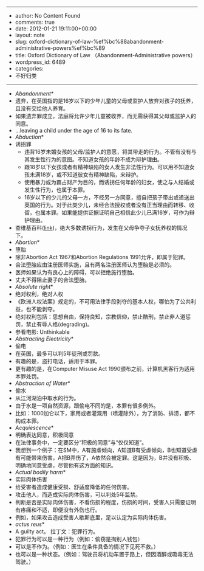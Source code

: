 - --
- author: No Content Found
- comments: true
- date: 2012-01-21 19:11:00+00:00
- layout: note
- slug: oxford-dictionary-of-law-%ef%bc%88abandonment-administrative-powers%ef%bc%89
- title: Oxford Dictionary of Law （Abandonment-Administrative powers）
- wordpress_id: 6489
- categories:
- 不好归类
- --
- *Abandonment**
- 遗弃，在英国指的是16岁以下的少年儿童的父母或监护人放弃对孩子的抚养，且没有交给他人养育。
- 如果遗弃罪成立，法庭将允许少年儿童被收养，而无需获得其父母或监护人的同意。
- …leaving a child under the age of 16 to its fate.
- *Abduction**
- 诱拐罪
    - 违背16岁未婚女孩的父母/监护人的意愿，将其带走的行为。不管有没有与其发生性行为的意图。不知道女孩的年龄不成为辩护理由。
    - 跟18岁以下女孩或者有精神缺陷的女人发生非法性行为。可以用不知道女孩未满18岁，或不知道彼女有精神缺陷，来辩护。
    - 使用暴力或为霸占财产为目的，而诱拐任何年龄的妇女，使之与人结婚或发生性行为，也属于本罪。
    - 16岁以下的少儿的父母一方，不经另一方同意，擅自把孩子带出或递送出英国的行为。对于此类少儿，未经合法授权或者没有正当理由而转移、收留，也属本罪。如果能提供证据证明自己相信此少儿已满16岁，可作为辩护理由。
- 查维基百科([link](http://en.wikipedia.org/wiki/Child_abduction))，绝大多数诱拐行为，发生在父母争夺子女抚养权的情况下。
- *Abortion**
- 堕胎
- 除非Abortion Act 1967和Abortion Regulations 1991允许，即属于犯罪。
- 合法堕胎应由注册医师实施，且有两名注册医师认为堕胎是必须的。
- 医师如果认为有良心上的障碍，可以拒绝施行堕胎。
- 丈夫不得阻止妻子的合法堕胎。
- *Absolute right**
- 绝对权利，绝对人权
- 《欧洲人权法案》规定的，不可用法律手段剥夺的基本人权，哪怕为了公共利益，也不能剥夺。
- 绝对权利包括：思想自由，保持良知，宗教信仰，禁止酷刑，禁止非人道惩罚，禁止有辱人格(degrading)。
- 参看电影: Unthinkable
- *Abstracting Electricity**
- 偷电
- 在英国，最多可以判5年徒刑或罚款。
- 有趣的是，盗打电话，适用于本罪。
- 更有趣的是，在Computer Misuse Act 1990颁布之前，计算机黑客行为适用本罪处罚。
- *Abstraction of Water**
- 偷水
- 从江河湖泊中取水的行为。
- 由于水是一项自然资源，跟偷电不同的是，本罪有很多例外。
- 比如：1000加仑以下，家用或者灌溉用（喷灌除外），为了消防、排涝，都不构成本罪。
- *Acquiescence**
- 明确表达同意，积极同意
- 在法律事务中，一定要区分“积极的同意”与“仅仅知道”。
- 我想到一个例子：在SM中，A有施虐倾向，A知道B有受虐倾向，B也知道受虐有可能带来伤害，A把B弄伤了，A依然会被定罪。这是因为，B并没有积极、明确地同意受虐，尽管他有这方面的知识。
- *Actual bodily harm**
- 实际肉体伤害
- 给受害者造成健康受损、舒适度降低的任何伤害。
- 攻击他人，而造成实际肉体伤害，可以判处5年监禁。
- 判断是否是实际肉体伤害，不看伤损的程度，伤损的时间，受害人只需要证明有疼痛和不适，即便没有外伤也行。
- 例如，如果攻击造成受害人歇斯底里，足以认定为实际肉体伤害。
- *actus reus**
- A guilty act。 拉丁文：犯罪行为。
- 犯罪行为可以是一种行为（例如：偷窃是掏别人钱包）
- 可以是不作为。（例如：医生在条件具备的情况下见死不救。）
- 也可以是一种状态。（例如：驾驶员将机动车置于路上，但因酒醉或吸毒无法驾驶。）
